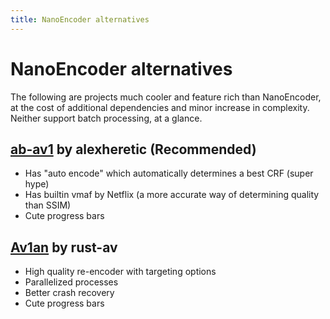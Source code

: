 ```yaml
---
title: NanoEncoder alternatives
---
```

# NanoEncoder alternatives
The following are projects much cooler and feature rich than NanoEncoder, at the cost of additional dependencies and minor increase in complexity. Neither support batch processing, at a glance.

## [ab-av1](https://github.com/alexheretic/ab-av1) by alexheretic (Recommended)
- Has "auto encode" which automatically determines a best CRF (super hype)
- Has builtin vmaf by Netflix (a more accurate way of determining quality than SSIM)
- Cute progress bars

## [Av1an](https://github.com/rust-av/Av1an) by rust-av
- High quality re-encoder with targeting options
- Parallelized processes
- Better crash recovery
- Cute progress bars
